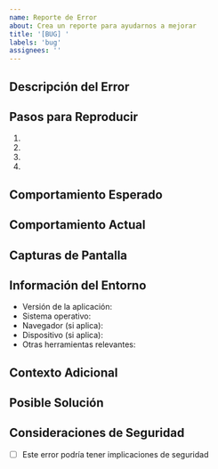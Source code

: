 ```yaml
---
name: Reporte de Error
about: Crea un reporte para ayudarnos a mejorar
title: '[BUG] '
labels: 'bug'
assignees: ''
---
```


## Descripción del Error

<!-- Una descripción clara y concisa de cuál es el error -->

## Pasos para Reproducir

1. 
2. 
3. 
4. 

## Comportamiento Esperado

<!-- Una descripción clara y concisa de lo que esperabas que ocurriera -->

## Comportamiento Actual

<!-- Una descripción clara y concisa de lo que ocurrió en su lugar -->

## Capturas de Pantalla

<!-- Si aplica, añade capturas de pantalla para ayudar a explicar tu problema -->

## Información del Entorno

- Versión de la aplicación:
- Sistema operativo:
- Navegador (si aplica):
- Dispositivo (si aplica):
- Otras herramientas relevantes:

## Contexto Adicional

<!-- Añade cualquier otro contexto sobre el problema aquí -->

## Posible Solución

<!-- Si tienes alguna idea de cómo solucionar el problema, descríbela aquí -->

## Consideraciones de Seguridad

<!-- Marca esta casilla si crees que este error podría tener implicaciones de seguridad -->
- [ ] Este error podría tener implicaciones de seguridad

<!-- Si marcaste la casilla anterior, por favor proporciona detalles sobre las posibles implicaciones de seguridad -->
